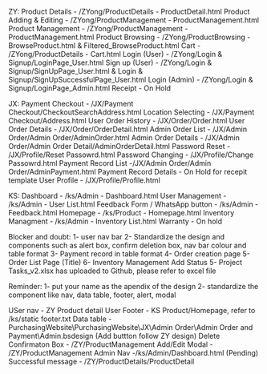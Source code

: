 ZY:
Product Details - /ZYong/ProductDetails - ProductDetail.html
Product Adding & Editing - /ZYong/ProductManagement - ProductManagement.html
Product Management - /ZYong/ProductManagement - ProductManagement.html
Product Browsing - /ZYong/ProductBrowsing - BrowseProduct.html & Filtered_BrowseProduct.html
Cart - /ZYong/ProductDetails - Cart.html
Login (User) - /ZYong/Login & Signup/LoginPage_User.html
Sign up (User) - /ZYong/Login & Signup/SignUpPage_User.html & Login & Signup/SignUpSuccessfulPage_User.html
Login (Admin) - /ZYong/Login & Signup/LoginPage_Admin.html
Receipt - On Hold

JX:
Payment Checkout - /JX/Payment Checkout/CheckoutSearchAddress.html
Location Selecting - /JX/Payment Checkout/Address.html
User Order History - /JX/Order/Order.html
User Order Details - /JX/Order/OrderDetail.html
Admin Order List -  /JX/Admin Order/Admin Order/AdminOrder.html
Admin Order Details - /JX/Admin Order/Admin Order Detail/AdminOrderDetail.html
Password Reset - /JX/Profile/Reset Passowrd.html
Password Changing - /JX/Profile/Change Passowrd.html
Payment Record List -/JX/Admin Order/Admin Order/AdminPayment.html
Payment Record Details - On Hold for recepit template
User Profile - /JX/Profile/Profile.html

KS:
Dashboard - /ks/Admin - Dashboard.html
User Management - /ks/Admin - User List.html
Feedback Form / WhatsApp button - /ks/Admin - Feedback.html
Homepage - /ks/Product - Homepage.html
Inventory Managment - /ks/Admin - Inventory List.html
Warranty - On hold

Blocker and doubt:
1- user nav bar
2- Standardize the design and components such as alert box, confirm deletion box, nav bar colour and table format
3- Payment record in table format
4- Order creation page
5- Order List Page (Title)
6- Inventory Management Add Status
5- Project Tasks_v2.xlsx has uploaded to Github, please refer to excel file

Reminder:
1- put your name as the apendix of the design
2- standardize the component like nav, data table, footer, alert, modal

USer nav - ZY Product detail
User Footer - KS Product/Homepage, refer to /ks/static footer.txt
Data table - PurchasingWebsite\PurchasingWebsite\JX\Admin Order\Admin Order and Payment\Admin.bsdesign (Add buttton follow ZY design)
Delete Confirmaton Box - /ZY/ProductManagement
Add/Edit Modal - /ZY/ProductManagement
Admin Nav -/ks/Admin/Dashboard.html (Pending)
Successful message - /ZY/ProductDetails/ProductDetail 
